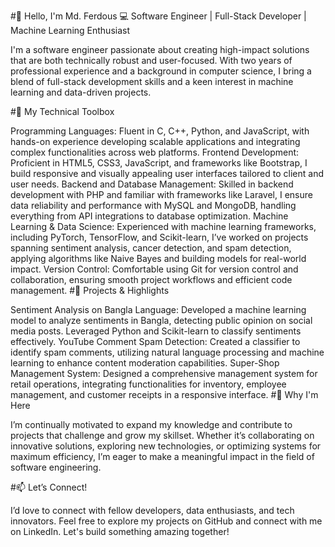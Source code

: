 #👋 Hello, I'm Md. Ferdous
💻 Software Engineer | Full-Stack Developer | Machine Learning Enthusiast

I'm a software engineer passionate about creating high-impact solutions that are both technically robust and user-focused. With two years of professional experience and a background in computer science, I bring a blend of full-stack development skills and a keen interest in machine learning and data-driven projects.

#🔧 My Technical Toolbox

Programming Languages: Fluent in C, C++, Python, and JavaScript, with hands-on experience developing scalable applications and integrating complex functionalities across web platforms.
Frontend Development: Proficient in HTML5, CSS3, JavaScript, and frameworks like Bootstrap, I build responsive and visually appealing user interfaces tailored to client and user needs.
Backend and Database Management: Skilled in backend development with PHP and familiar with frameworks like Laravel, I ensure data reliability and performance with MySQL and MongoDB, handling everything from API integrations to database optimization.
Machine Learning & Data Science: Experienced with machine learning frameworks, including PyTorch, TensorFlow, and Scikit-learn, I’ve worked on projects spanning sentiment analysis, cancer detection, and spam detection, applying algorithms like Naive Bayes and building models for real-world impact.
Version Control: Comfortable using Git for version control and collaboration, ensuring smooth project workflows and efficient code management.
#🌟 Projects & Highlights

Sentiment Analysis on Bangla Language: Developed a machine learning model to analyze sentiments in Bangla, detecting public opinion on social media posts. Leveraged Python and Scikit-learn to classify sentiments effectively.
YouTube Comment Spam Detection: Created a classifier to identify spam comments, utilizing natural language processing and machine learning to enhance content moderation capabilities.
Super-Shop Management System: Designed a comprehensive management system for retail operations, integrating functionalities for inventory, employee management, and customer receipts in a responsive interface.
#🎯 Why I'm Here

I’m continually motivated to expand my knowledge and contribute to projects that challenge and grow my skillset. Whether it’s collaborating on innovative solutions, exploring new technologies, or optimizing systems for maximum efficiency, I’m eager to make a meaningful impact in the field of software engineering.

#📫 Let’s Connect!

I’d love to connect with fellow developers, data enthusiasts, and tech innovators. Feel free to explore my projects on GitHub and connect with me on LinkedIn. Let's build something amazing together!

